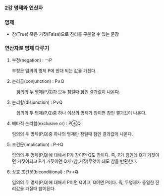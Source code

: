 ### 2강 명제와 연산자


### 명제

- 참(True) 혹은 거짓(False)으로 진리를 구분할 수 있는 문장

### 연산자로 명제 다루기

1. 부정(negation) : ￢P

	부정은 임의의 명제 P에 반대 되는 값을 가진다.

2. 논리곱(conjunction) : P∧Q
   
	 임의의 두 명제(P,Q)가 모두 참일때 참인 결과값이 나온다.

4. 논리합(disjunction) : P∨Q
   
	 임의의 두 명제(P,Q)중 하나 이상의 명제가 참이면 참인 결과값이 나온다.

6. 베타적 논리합(exclusive or) : P⊕Q
   
	임의의 두 명제(P,Q)중 하나의 명제만 참일때 참인 결과값이 나온다.

8. 조건문(implication) : P→Q
   
	임의의 두 명제(P,Q)에 대해서 P가 참이면 Q도 참이다.
	즉, P가 참인데 Q가 거짓이면 거짓이되고
	P가 거짓이면 Q가 (참,거짓)무엇이 돼도 참을 반환한다.

10. 상호 조건문(biconditional) : P↔︎Q
    
	임의의 두 명제(P,Q)에 대해서 P이면 Q이고, Q이면 P이다.
	즉, 두명제가 동일한 진리값을 가질때 참이된다.
